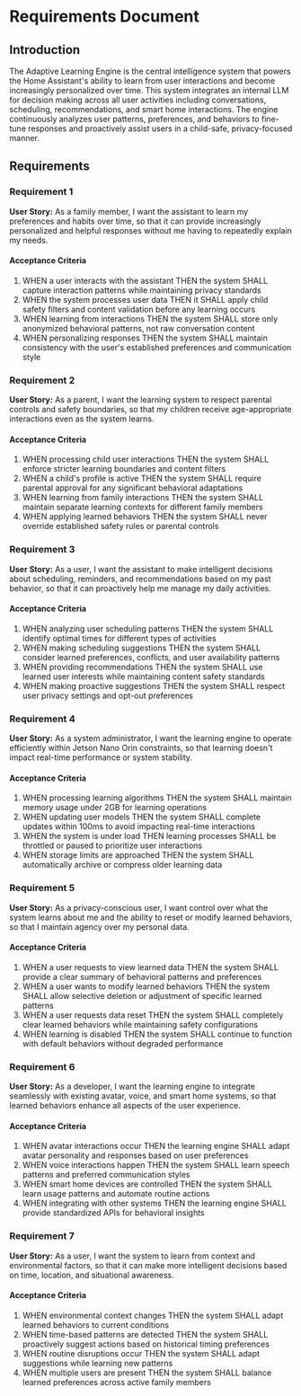 # Requirements Document

## Introduction

The Adaptive Learning Engine is the central intelligence system that powers the Home Assistant's ability to learn from user interactions and become increasingly personalized over time. This system integrates an internal LLM for decision making across all user activities including conversations, scheduling, recommendations, and smart home interactions. The engine continuously analyzes user patterns, preferences, and behaviors to fine-tune responses and proactively assist users in a child-safe, privacy-focused manner.

## Requirements

### Requirement 1

**User Story:** As a family member, I want the assistant to learn my preferences and habits over time, so that it can provide increasingly personalized and helpful responses without me having to repeatedly explain my needs.

#### Acceptance Criteria

1. WHEN a user interacts with the assistant THEN the system SHALL capture interaction patterns while maintaining privacy standards
2. WHEN the system processes user data THEN it SHALL apply child safety filters and content validation before any learning occurs
3. WHEN learning from interactions THEN the system SHALL store only anonymized behavioral patterns, not raw conversation content
4. WHEN personalizing responses THEN the system SHALL maintain consistency with the user's established preferences and communication style

### Requirement 2

**User Story:** As a parent, I want the learning system to respect parental controls and safety boundaries, so that my children receive age-appropriate interactions even as the system learns.

#### Acceptance Criteria

1. WHEN processing child user interactions THEN the system SHALL enforce stricter learning boundaries and content filters
2. WHEN a child's profile is active THEN the system SHALL require parental approval for any significant behavioral adaptations
3. WHEN learning from family interactions THEN the system SHALL maintain separate learning contexts for different family members
4. WHEN applying learned behaviors THEN the system SHALL never override established safety rules or parental controls

### Requirement 3

**User Story:** As a user, I want the assistant to make intelligent decisions about scheduling, reminders, and recommendations based on my past behavior, so that it can proactively help me manage my daily activities.

#### Acceptance Criteria

1. WHEN analyzing user scheduling patterns THEN the system SHALL identify optimal times for different types of activities
2. WHEN making scheduling suggestions THEN the system SHALL consider learned preferences, conflicts, and user availability patterns
3. WHEN providing recommendations THEN the system SHALL use learned user interests while maintaining content safety standards
4. WHEN making proactive suggestions THEN the system SHALL respect user privacy settings and opt-out preferences

### Requirement 4

**User Story:** As a system administrator, I want the learning engine to operate efficiently within Jetson Nano Orin constraints, so that learning doesn't impact real-time performance or system stability.

#### Acceptance Criteria

1. WHEN processing learning algorithms THEN the system SHALL maintain memory usage under 2GB for learning operations
2. WHEN updating user models THEN the system SHALL complete updates within 100ms to avoid impacting real-time interactions
3. WHEN the system is under load THEN learning processes SHALL be throttled or paused to prioritize user interactions
4. WHEN storage limits are approached THEN the system SHALL automatically archive or compress older learning data

### Requirement 5

**User Story:** As a privacy-conscious user, I want control over what the system learns about me and the ability to reset or modify learned behaviors, so that I maintain agency over my personal data.

#### Acceptance Criteria

1. WHEN a user requests to view learned data THEN the system SHALL provide a clear summary of behavioral patterns and preferences
2. WHEN a user wants to modify learned behaviors THEN the system SHALL allow selective deletion or adjustment of specific learned patterns
3. WHEN a user requests data reset THEN the system SHALL completely clear learned behaviors while maintaining safety configurations
4. WHEN learning is disabled THEN the system SHALL continue to function with default behaviors without degraded performance

### Requirement 6

**User Story:** As a developer, I want the learning engine to integrate seamlessly with existing avatar, voice, and smart home systems, so that learned behaviors enhance all aspects of the user experience.

#### Acceptance Criteria

1. WHEN avatar interactions occur THEN the learning engine SHALL adapt avatar personality and responses based on user preferences
2. WHEN voice interactions happen THEN the system SHALL learn speech patterns and preferred communication styles
3. WHEN smart home devices are controlled THEN the system SHALL learn usage patterns and automate routine actions
4. WHEN integrating with other systems THEN the learning engine SHALL provide standardized APIs for behavioral insights

### Requirement 7

**User Story:** As a user, I want the system to learn from context and environmental factors, so that it can make more intelligent decisions based on time, location, and situational awareness.

#### Acceptance Criteria

1. WHEN environmental context changes THEN the system SHALL adapt learned behaviors to current conditions
2. WHEN time-based patterns are detected THEN the system SHALL proactively suggest actions based on historical timing preferences
3. WHEN routine disruptions occur THEN the system SHALL adapt suggestions while learning new patterns
4. WHEN multiple users are present THEN the system SHALL balance learned preferences across active family members